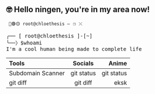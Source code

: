 ## 🤓 Hello ningen, you're in my area now!

<code> 🔴🟢🟡    root@chloethesis    —⠀❐⠀⤬ </code>

<pre>
╭── [ root@chloethesis ]-[~]
╰──〉$whoami
I'm a cool human being made to complete life 
</pre>

 | Tools | Socials | Anime |
| :---         |     :---:      |          ---: |
| Subdomain Scanner   | git status     | git status    |
| git diff     | git diff       |eksk      |
